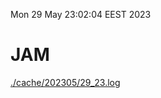 Mon 29 May 23:02:04 EEST 2023
# JAM
<a href='./cache/202305/29_23.log'>./cache/202305/29_23.log</a>
